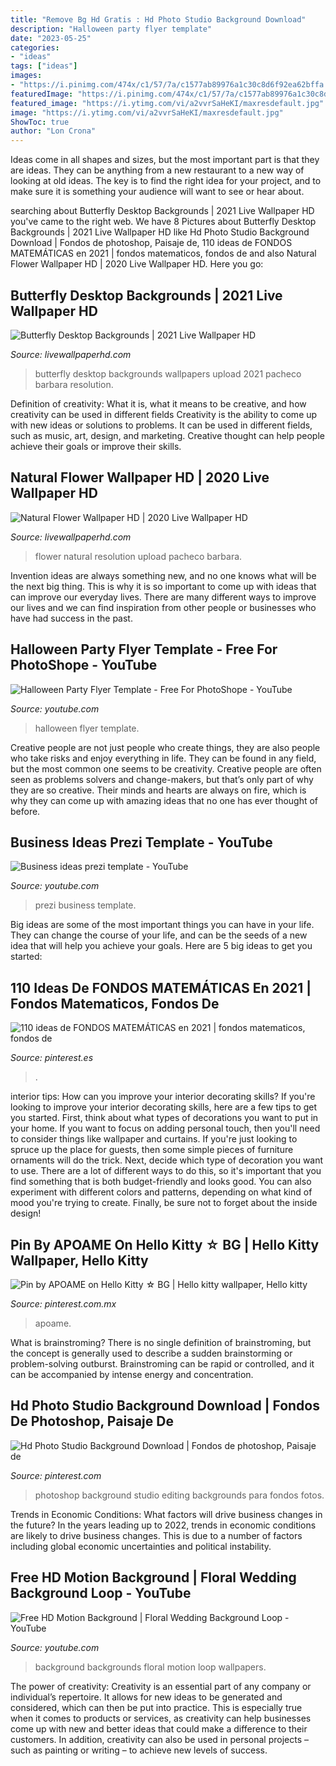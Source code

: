 ```yaml
---
title: "Remove Bg Hd Gratis : Hd Photo Studio Background Download"
description: "Halloween party flyer template"
date: "2023-05-25"
categories:
- "ideas"
tags: ["ideas"]
images:
- "https://i.pinimg.com/474x/c1/57/7a/c1577ab89976a1c30c8d6f92ea62bffa.jpg"
featuredImage: "https://i.pinimg.com/474x/c1/57/7a/c1577ab89976a1c30c8d6f92ea62bffa.jpg"
featured_image: "https://i.ytimg.com/vi/a2vvrSaHeKI/maxresdefault.jpg"
image: "https://i.ytimg.com/vi/a2vvrSaHeKI/maxresdefault.jpg"
ShowToc: true
author: "Lon Crona"
---
```



Ideas come in all shapes and sizes, but the most important part is that they are ideas. They can be anything from a new restaurant to a new way of looking at old ideas. The key is to find the right idea for your project, and to make sure it is something your audience will want to see or hear about.

	

		
searching about Butterfly Desktop Backgrounds | 2021 Live Wallpaper HD you've came to the right web. We have 8 Pictures about Butterfly Desktop Backgrounds | 2021 Live Wallpaper HD like Hd Photo Studio Background Download | Fondos de photoshop, Paisaje de, 110 ideas de FONDOS MATEMÁTICAS en 2021 | fondos matematicos, fondos de and also Natural Flower Wallpaper HD | 2020 Live Wallpaper HD. Here you go:
		
    
## Butterfly Desktop Backgrounds | 2021 Live Wallpaper HD

<img loading=lazy src="https://livewallpaperhd.com/wp-content/uploads/2018/04/Butterfly-Desktop-Backgrounds.jpg" onerror="this.onerror=null;this.src='https://tse3.mm.bing.net/th?id=OIP.T0HglMturnIxP1lrkoGBIwHaEK&amp;pid=15.1';" alt="Butterfly Desktop Backgrounds | 2021 Live Wallpaper HD">

_Source: livewallpaperhd.com_

>butterfly desktop backgrounds wallpapers upload 2021 pacheco barbara resolution. 

	

Definition of creativity: What it is, what it means to be creative, and how creativity can be used in different fields
Creativity is the ability to come up with new ideas or solutions to problems. It can be used in different fields, such as music, art, design, and marketing. Creative thought can help people achieve their goals or improve their skills.

    
## Natural Flower Wallpaper HD | 2020 Live Wallpaper HD

<img loading=lazy src="https://livewallpaperhd.com/wp-content/uploads/2017/10/Natural-Flower-Wallpaper-HD.jpg" onerror="this.onerror=null;this.src='https://tse4.mm.bing.net/th?id=OIP.b9NjISMkYJf8RPJc53pS4AHaEo&amp;pid=15.1';" alt="Natural Flower Wallpaper HD | 2020 Live Wallpaper HD">

_Source: livewallpaperhd.com_

>flower natural resolution upload pacheco barbara. 

	

Invention ideas are always something new, and no one knows what will be the next big thing. This is why it is so important to come up with ideas that can improve our everyday lives. There are many different ways to improve our lives and we can find inspiration from other people or businesses who have had success in the past.

    
## Halloween Party Flyer Template - Free For PhotoShope - YouTube

<img loading=lazy src="https://i.ytimg.com/vi/a2vvrSaHeKI/maxresdefault.jpg" onerror="this.onerror=null;this.src='https://tse4.mm.bing.net/th?id=OIP.dDPZcy4Rl-eFfvBgVDySigHaEK&amp;pid=15.1';" alt="Halloween Party Flyer Template - Free For PhotoShope - YouTube">

_Source: youtube.com_

>halloween flyer template. 

	

Creative people are not just people who create things, they are also people who take risks and enjoy everything in life. They can be found in any field, but the most common one seems to be creativity. Creative people are often seen as problems solvers and change-makers, but that’s only part of why they are so creative. Their minds and hearts are always on fire, which is why they can come up with amazing ideas that no one has ever thought of before.

    
## Business Ideas Prezi Template - YouTube

<img loading=lazy src="https://i.ytimg.com/vi/7-CvrWRKXq0/maxresdefault.jpg" onerror="this.onerror=null;this.src='https://tse1.mm.bing.net/th?id=OIP.IYI_TY-HwszBiWgjbfMqIgHaEK&amp;pid=15.1';" alt="Business ideas prezi template - YouTube">

_Source: youtube.com_

>prezi business template. 

	

Big ideas are some of the most important things you can have in your life. They can change the course of your life, and can be the seeds of a new idea that will help you achieve your goals. Here are 5 big ideas to get you started: 

    
## 110 Ideas De FONDOS MATEMÁTICAS En 2021 | Fondos Matematicos, Fondos De

<img loading=lazy src="https://i.pinimg.com/474x/c1/57/7a/c1577ab89976a1c30c8d6f92ea62bffa.jpg" onerror="this.onerror=null;this.src='https://tse2.mm.bing.net/th?id=OIP.TaDXRDMX5fgyp5UclW7epgAAAA&amp;pid=15.1';" alt="110 ideas de FONDOS MATEMÁTICAS en 2021 | fondos matematicos, fondos de">

_Source: pinterest.es_

>. 

	

interior tips: How can you improve your interior decorating skills?
If you're looking to improve your interior decorating skills, here are a few tips to get you started. First, think about what types of decorations you want to put in your home. If you want to focus on adding personal touch, then you'll need to consider things like wallpaper and curtains. If you're just looking to spruce up the place for guests, then some simple pieces of furniture ornaments will do the trick.
Next, decide which type of decoration you want to use. There are a lot of different ways to do this, so it's important that you find something that is both budget-friendly and looks good. You can also experiment with different colors and patterns, depending on what kind of mood you're trying to create. Finally, be sure not to forget about the inside design!

    
## Pin By APOAME On Hello Kitty ☆ BG | Hello Kitty Wallpaper, Hello Kitty

<img loading=lazy src="https://i.pinimg.com/originals/38/75/60/387560ae4568db7ad70d6a57a1ba5d5b.jpg" onerror="this.onerror=null;this.src='https://tse2.mm.bing.net/th?id=OIP.63mxy8r3ouSHwGTcpU-2cQHaNK&amp;pid=15.1';" alt="Pin by APOAME on Hello Kitty ☆ BG | Hello kitty wallpaper, Hello kitty">

_Source: pinterest.com.mx_

>apoame. 

	

What is brainstroming?
There is no single definition of brainstroming, but the concept is generally used to describe a sudden brainstorming or problem-solving outburst. Brainstroming can be rapid or controlled, and it can be accompanied by intense energy and concentration.

    
## Hd Photo Studio Background Download | Fondos De Photoshop, Paisaje De

<img loading=lazy src="https://i.pinimg.com/originals/0e/75/ad/0e75ad4539b356a13ac6f40d536f7113.jpg" onerror="this.onerror=null;this.src='https://tse3.mm.bing.net/th?id=OIP.B5QCNJ0E6DLbhLSWmChprQHaLG&amp;pid=15.1';" alt="Hd Photo Studio Background Download | Fondos de photoshop, Paisaje de">

_Source: pinterest.com_

>photoshop background studio editing backgrounds para fondos fotos. 

	

Trends in Economic Conditions: What factors will drive business changes in the future?
In the years leading up to 2022, trends in economic conditions are likely to drive business changes. This is due to a number of factors including global economic uncertainties and political instability.

    
## Free HD Motion Background | Floral Wedding Background Loop - YouTube

<img loading=lazy src="https://i.ytimg.com/vi/04liUoPo9Zs/maxresdefault.jpg" onerror="this.onerror=null;this.src='https://tse4.mm.bing.net/th?id=OIP.0aOAc-DcGq0xPzQ68ZspCQHaEK&amp;pid=15.1';" alt="Free HD Motion Background | Floral Wedding Background Loop - YouTube">

_Source: youtube.com_

>background backgrounds floral motion loop wallpapers. 

	

The power of creativity:
Creativity is an essential part of any company or individual’s repertoire. It allows for new ideas to be generated and considered, which can then be put into practice. This is especially true when it comes to products or services, as creativity can help businesses come up with new and better ideas that could make a difference to their customers. In addition, creativity can also be used in personal projects – such as painting or writing – to achieve new levels of success.

